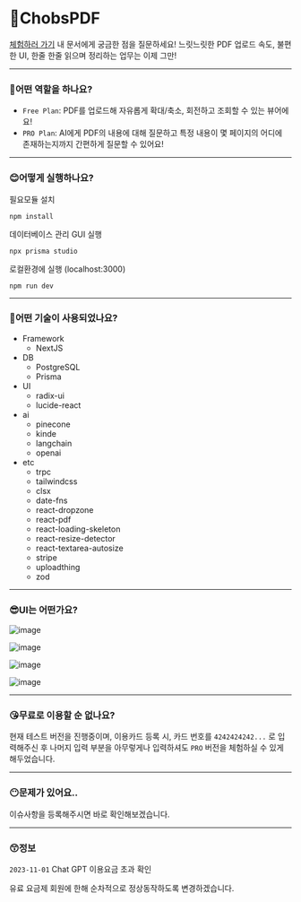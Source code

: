 # 📑ChobsPDF

[체험하러 가기](https://chobs-pdf.vercel.app/)
내 문서에게 궁금한 점을 질문하세요!
느릿느릿한 PDF 업로드 속도, 불편한 UI, 한줄 한줄 읽으며 정리하는 업무는 이제 그만!

---

### 🤔어떤 역할을 하나요?

- `Free Plan`: PDF를 업로드해 자유롭게 확대/축소, 회전하고 조회할 수 있는 뷰어에요!
- `PRO Plan`: AI에게 PDF의 내용에 대해 질문하고 특정 내용이 몇 페이지의 어디에 존재하는지까지 간편하게 질문할 수 있어요!

---

### 😊어떻게 실행하나요?

필요모듈 설치
```
npm install
```

데이터베이스 관리 GUI 실행
```
npx prisma studio
```

로컬환경에 실행 (localhost:3000)
```
npm run dev
```

---

### 🤔어떤 기술이 사용되었나요?

- Framework
  - NextJS
- DB
  - PostgreSQL
  - Prisma
- UI
  - radix-ui
  - lucide-react
- ai
  - pinecone
  - kinde
  - langchain
  - openai
- etc
  - trpc
  - tailwindcss
  - clsx
  - date-fns
  - react-dropzone
  - react-pdf
  - react-loading-skeleton
  - react-resize-detector
  - react-textarea-autosize
  - stripe
  - uploadthing
  - zod

---

### 😎UI는 어떤가요?

![image](https://github.com/kwb020312/ChobsPDF/assets/46777310/2a991c50-295f-4661-a608-c3b14bd399d6)

![image](https://github.com/kwb020312/ChobsPDF/assets/46777310/0b13bca0-e5bf-45e5-921b-801ebdb15b80)

![image](https://github.com/kwb020312/ChobsPDF/assets/46777310/678471b7-efaf-4375-a1bc-e0c40b6e435f)

![image](https://github.com/kwb020312/ChobsPDF/assets/46777310/c06e716a-1751-425d-80db-bb7709e2a500)

---

### 😘무료로 이용할 순 없나요?

현재 테스트 버전을 진행중이며, 이용카드 등록 시, 카드 번호를 `4242424242...` 로 입력해주신 후 나머지 입력 부분을 아무렇게나 입력하셔도 `PRO` 버전을 체험하실 수 있게 해두었습니다.

---

### 😶문제가 있어요..

이슈사항을 등록해주시면 바로 확인해보겠습니다.

---

### 😙정보

`2023-11-01` Chat GPT 이용요금 초과 확인

유료 요금제 회원에 한해 순차적으로 정상동작하도록 변경하겠습니다.

